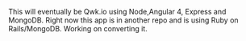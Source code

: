 This will eventually be Qwk.io using Node,Angular 4, Express and MongoDB. Right now this app is in another repo and is using Ruby on Rails/MongoDB. Working on converting it.
